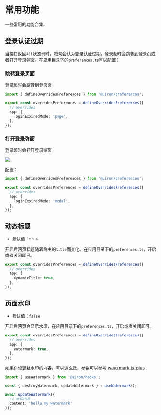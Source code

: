 # 常用功能

一些常用的功能合集。

## 登录认证过期

当接口返回`401`状态码时，框架会认为登录认证过期，登录超时会跳转到登录页或者打开登录弹窗。在应用目录下的`preferences.ts`可以配置：

### 跳转登录页面

登录超时会跳转到登录页

```ts
import { defineOverridesPreferences } from '@uiron/preferences';

export const overridesPreferences = defineOverridesPreferences({
  // overrides
  app: {
    loginExpiredMode: 'page',
  },
});
```

### 打开登录弹窗

登录超时会打开登录弹窗

![](/guide/login-expired.png)

配置：

```ts
import { defineOverridesPreferences } from '@uiron/preferences';

export const overridesPreferences = defineOverridesPreferences({
  // overrides
  app: {
    loginExpiredMode: 'modal',
  },
});
```

## 动态标题

- 默认值：`true`

开启后网页标题随着路由的`title`而变化。在应用目录下的`preferences.ts`，开启或者关闭即可。

```ts
export const overridesPreferences = defineOverridesPreferences({
  // overrides
  app: {
    dynamicTitle: true,
  },
});
```

## 页面水印

- 默认值：`false`

开启后网页会显示水印，在应用目录下的`preferences.ts`，开启或者关闭即可。

```ts
export const overridesPreferences = defineOverridesPreferences({
  // overrides
  app: {
    watermark: true,
  },
});
```

如果你想更新水印的内容，可以这么做，参数可以参考 [watermark-js-plus](https://zhensherlock.github.io/watermark-js-plus/)：

```ts
import { useWatermark } from '@uiron/hooks';

const { destroyWatermark, updateWatermark } = useWatermark();

await updateWatermark({
  // 水印内容
  content: 'hello my watermark',
});
```
